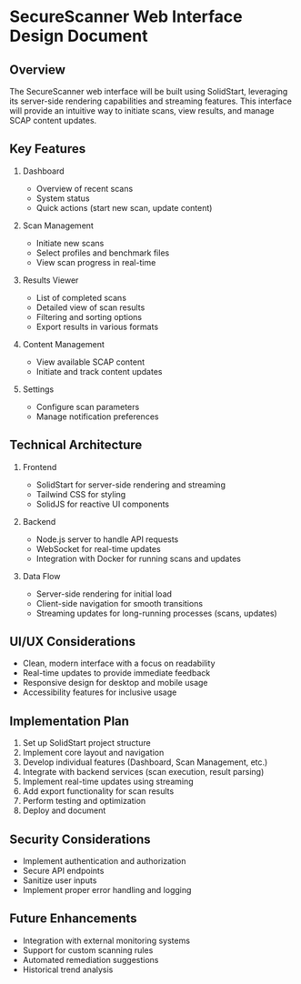 # SecureScanner Web Interface Design Document

## Overview

The SecureScanner web interface will be built using SolidStart, leveraging its server-side rendering capabilities and streaming features. This interface will provide an intuitive way to initiate scans, view results, and manage SCAP content updates.

## Key Features

1. Dashboard
   - Overview of recent scans
   - System status
   - Quick actions (start new scan, update content)

2. Scan Management
   - Initiate new scans
   - Select profiles and benchmark files
   - View scan progress in real-time

3. Results Viewer
   - List of completed scans
   - Detailed view of scan results
   - Filtering and sorting options
   - Export results in various formats

4. Content Management
   - View available SCAP content
   - Initiate and track content updates

5. Settings
   - Configure scan parameters
   - Manage notification preferences

## Technical Architecture

1. Frontend
   - SolidStart for server-side rendering and streaming
   - Tailwind CSS for styling
   - SolidJS for reactive UI components

2. Backend
   - Node.js server to handle API requests
   - WebSocket for real-time updates
   - Integration with Docker for running scans and updates

3. Data Flow
   - Server-side rendering for initial load
   - Client-side navigation for smooth transitions
   - Streaming updates for long-running processes (scans, updates)

## UI/UX Considerations

- Clean, modern interface with a focus on readability
- Real-time updates to provide immediate feedback
- Responsive design for desktop and mobile usage
- Accessibility features for inclusive usage

## Implementation Plan

1. Set up SolidStart project structure
2. Implement core layout and navigation
3. Develop individual features (Dashboard, Scan Management, etc.)
4. Integrate with backend services (scan execution, result parsing)
5. Implement real-time updates using streaming
6. Add export functionality for scan results
7. Perform testing and optimization
8. Deploy and document

## Security Considerations

- Implement authentication and authorization
- Secure API endpoints
- Sanitize user inputs
- Implement proper error handling and logging

## Future Enhancements

- Integration with external monitoring systems
- Support for custom scanning rules
- Automated remediation suggestions
- Historical trend analysis
